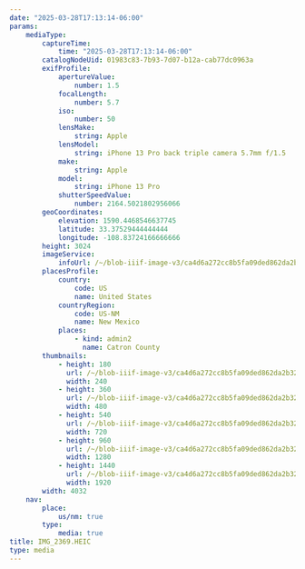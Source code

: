 ```yaml
---
date: "2025-03-28T17:13:14-06:00"
params:
    mediaType:
        captureTime:
            time: "2025-03-28T17:13:14-06:00"
        catalogNodeUid: 01983c83-7b93-7d07-b12a-cab77dc0963a
        exifProfile:
            apertureValue:
                number: 1.5
            focalLength:
                number: 5.7
            iso:
                number: 50
            lensMake:
                string: Apple
            lensModel:
                string: iPhone 13 Pro back triple camera 5.7mm f/1.5
            make:
                string: Apple
            model:
                string: iPhone 13 Pro
            shutterSpeedValue:
                number: 2164.5021802956066
        geoCoordinates:
            elevation: 1590.4468546637745
            latitude: 33.37529444444444
            longitude: -108.83724166666666
        height: 3024
        imageService:
            infoUrl: /~/blob-iiif-image-v3/ca4d6a272cc8b5fa09ded862da2b32d5f971548376886789e71d5ec478001bb4/info.json
        placesProfile:
            country:
                code: US
                name: United States
            countryRegion:
                code: US-NM
                name: New Mexico
            places:
                - kind: admin2
                  name: Catron County
        thumbnails:
            - height: 180
              url: /~/blob-iiif-image-v3/ca4d6a272cc8b5fa09ded862da2b32d5f971548376886789e71d5ec478001bb4/full/240%2C180/0/default.jpg
              width: 240
            - height: 360
              url: /~/blob-iiif-image-v3/ca4d6a272cc8b5fa09ded862da2b32d5f971548376886789e71d5ec478001bb4/full/480%2C360/0/default.jpg
              width: 480
            - height: 540
              url: /~/blob-iiif-image-v3/ca4d6a272cc8b5fa09ded862da2b32d5f971548376886789e71d5ec478001bb4/full/720%2C540/0/default.jpg
              width: 720
            - height: 960
              url: /~/blob-iiif-image-v3/ca4d6a272cc8b5fa09ded862da2b32d5f971548376886789e71d5ec478001bb4/full/1280%2C960/0/default.jpg
              width: 1280
            - height: 1440
              url: /~/blob-iiif-image-v3/ca4d6a272cc8b5fa09ded862da2b32d5f971548376886789e71d5ec478001bb4/full/1920%2C1440/0/default.jpg
              width: 1920
        width: 4032
    nav:
        place:
            us/nm: true
        type:
            media: true
title: IMG_2369.HEIC
type: media
---
```

